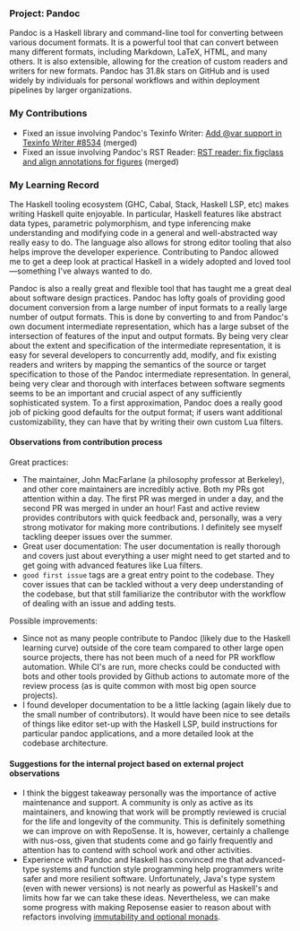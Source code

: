 ### Project: Pandoc

Pandoc is a Haskell library and command-line tool for converting between various document formats. It is a powerful tool that can convert between many different formats, including Markdown, LaTeX, HTML, and many others. It is also extensible, allowing for the creation of custom readers and writers for new formats. Pandoc has 31.8k stars on GitHub and is used widely by individuals for personal workflows and within deployment pipelines by larger organizations.

### My Contributions

- Fixed an issue involving Pandoc's Texinfo Writer: [Add @var support in Texinfo Writer #8534](https://github.com/jgm/pandoc/pull/9359) (merged)
- Fixed an issue involving Pandoc's RST Reader: [RST reader: fix figclass and align annotations for figures](https://github.com/jgm/pandoc/pull/9744) (merged)

### My Learning Record

The Haskell tooling ecosystem (GHC, Cabal, Stack, Haskell LSP, etc) makes writing Haskell quite enjoyable. In particular, Haskell features like abstract data types, parametric polymorphism, and type inferencing make understanding and modifying code in a general and well-abstracted way really easy to do. The language also allows for strong editor tooling that also helps improve the developer experience. Contributing to Pandoc allowed me to get a deep look at practical Haskell in a widely adopted and loved tool—something I've always wanted to do.

Pandoc is also a really great and flexible tool that has taught me a great deal about software design practices. Pandoc has lofty goals of providing good document conversion from a large number of input formats to a really large number of output formats. This is done by converting to and from Pandoc's own document intermediate representation, which has a large subset of the intersection of features of the input and output formats. By being very clear about the extent and specification of the intermediate representation, it is easy for several developers to concurrently add, modify, and fix existing readers and writers by mapping the semantics of the source or target specification to those of the Pandoc intermediate representation. In general, being very clear and thorough with interfaces between software segments seems to be an important and crucial aspect of any sufficiently sophisticated system. To a first approximation, Pandoc does a really good job of picking good defaults for the output format; if users want additional customizability, they can have that by writing their own custom Lua filters.

#### Observations from contribution process

Great practices:
- The maintainer, John MacFarlane (a philosophy professor at Berkeley), and other core maintainers are incredibly active. Both my PRs got attention within a day. The first PR was merged in under a day, and the second PR was merged in under an hour! Fast and active review provides contributors with quick feedback and, personally, was a very strong motivator for making more contributions. I definitely see myself tackling deeper issues over the summer.
- Great user documentation: The user documentation is really thorough and covers just about everything a user might need to get started and to get going with advanced features like Lua filters.
- `good first issue` tags are a great entry point to the codebase. They cover issues that can be tackled without a very deep understanding of the codebase, but that still familiarize the contributor with the workflow of dealing with an issue and adding tests.

Possible improvements:
- Since not as many people contribute to Pandoc (likely due to the Haskell learning curve) outside of the core team compared to other large open source projects, there has not been much of a need for PR workflow automation. While CI's are run, more checks could be conducted with bots and other tools provided by Github actions to automate more of the review process (as is quite common with most big open source projects).
- I found developer documentation to be a little lacking (again likely due to the small number of contributors). It would have been nice to see details of things like editor set-up with the Haskell LSP, build instructions for particular pandoc applications, and a more detailed look at the codebase architecture.

#### Suggestions for the internal project based on external project observations

- I think the biggest takeaway personally was the importance of active maintenance and support. A community is only as active as its maintainers, and knowing that work will be promptly reviewed is crucial for the life and longevity of the community. This is definitely something we can improve on with RepoSense. It is, however, certainly a challenge with nus-oss, given that students come and go fairly frequently and attention has to contend with school work and other activities.
- Experience with Pandoc and Haskell has convinced me that advanced-type systems and function style programming help programmers write safer and more resilient software. Unfortunately, Java's type system (even with newer versions) is not nearly as powerful as Haskell's and limits how far we can take these ideas. Nevertheless, we can make some progress with making Reposense easier to reason about with refactors involving [immutability and optional monads](https://github.com/reposense/RepoSense/pull/2144).

